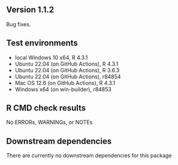 ## Version 1.1.2
Bug fixes.

## Test environments
* local Windows 10 x64, R 4.3.1
* Ubuntu 22.04 (on GitHub Actions), R 4.3.1
* Ubuntu 22.04 (on GitHub Actions), R 3.6.3
* Ubuntu 22.04 (on GitHub Actions), r84854
* Mac OS 12.6 (on GitHub Actions), R 4.3.1
* Windows x64 (on win-builder), r84853

## R CMD check results
No ERRORs, WARNINGs, or NOTEs

## Downstream dependencies
There are currently no downstream dependencies for this package